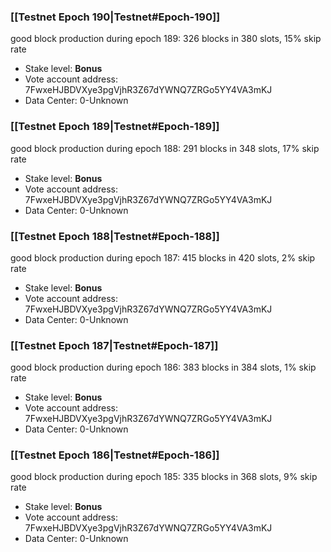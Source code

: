 ### [[Testnet Epoch 190|Testnet#Epoch-190]]
good block production during epoch 189: 326 blocks in 380 slots, 15% skip rate
* Stake level: **Bonus** 
* Vote account address: 7FwxeHJBDVXye3pgVjhR3Z67dYWNQ7ZRGo5YY4VA3mKJ
* Data Center: 0-Unknown
### [[Testnet Epoch 189|Testnet#Epoch-189]]
good block production during epoch 188: 291 blocks in 348 slots, 17% skip rate
* Stake level: **Bonus** 
* Vote account address: 7FwxeHJBDVXye3pgVjhR3Z67dYWNQ7ZRGo5YY4VA3mKJ
* Data Center: 0-Unknown
### [[Testnet Epoch 188|Testnet#Epoch-188]]
good block production during epoch 187: 415 blocks in 420 slots, 2% skip rate
* Stake level: **Bonus** 
* Vote account address: 7FwxeHJBDVXye3pgVjhR3Z67dYWNQ7ZRGo5YY4VA3mKJ
* Data Center: 0-Unknown
### [[Testnet Epoch 187|Testnet#Epoch-187]]
good block production during epoch 186: 383 blocks in 384 slots, 1% skip rate
* Stake level: **Bonus** 
* Vote account address: 7FwxeHJBDVXye3pgVjhR3Z67dYWNQ7ZRGo5YY4VA3mKJ
* Data Center: 0-Unknown
### [[Testnet Epoch 186|Testnet#Epoch-186]]
good block production during epoch 185: 335 blocks in 368 slots, 9% skip rate
* Stake level: **Bonus** 
* Vote account address: 7FwxeHJBDVXye3pgVjhR3Z67dYWNQ7ZRGo5YY4VA3mKJ
* Data Center: 0-Unknown